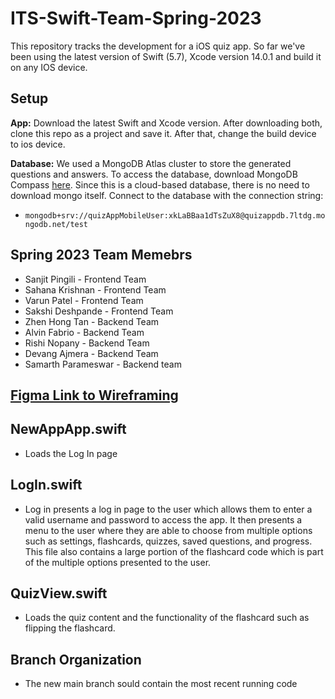 # ITS-Swift-Team-Spring-2023
This repository tracks the development for a iOS quiz app. 
So far we've been using the latest version of Swift (5.7), Xcode version 14.0.1 and build it on any IOS device. 

## Setup
**App:** Download the latest Swift and Xcode version. After downloading both, clone this repo as a project and save it. After that, change the build device to ios device.

**Database:** We used a MongoDB Atlas cluster to store the generated questions and answers. To access the database, download MongoDB Compass [here](https://www.mongodb.com/try/download/compass). Since this is a cloud-based database, there is no need to download mongo itself. Connect to the database with the connection string:

- `mongodb+srv://quizAppMobileUser:xkLaBBaa1dTsZuX8@quizappdb.7ltdg.mongodb.net/test`

## Spring 2023 Team Memebrs
- Sanjit Pingili - Frontend Team
- Sahana Krishnan - Frontend Team
- Varun Patel - Frontend Team
- Sakshi Deshpande - Frontend Team
- Zhen Hong Tan - Backend Team
- Alvin Fabrio - Backend Team
- Rishi Nopany - Backend Team
- Devang Ajmera - Backend Team
- Samarth Parameswar - Backend team

## [Figma Link to Wireframing](https://www.figma.com/file/QxqNtFrd8C7XOSHJsooLfQ/SWIFT-App-Protype?node-id=0%3A1&t=qOEb56QCIo9ARpFr-0)

## NewAppApp.swift
- Loads the Log In page

## LogIn.swift
- Log in presents a log in page to the user which allows them to enter a valid username and password to access the app. It then presents a menu to the user where they are able to choose from multiple options such as settings, flashcards, quizzes, saved questions, and progress. This file also contains a large portion of the flashcard code which is part of the multiple options presented to the user. 

## QuizView.swift
- Loads the quiz content and the functionality of the flashcard such as flipping the flashcard. 


## Branch Organization
- The new main branch sould contain the most recent running code




